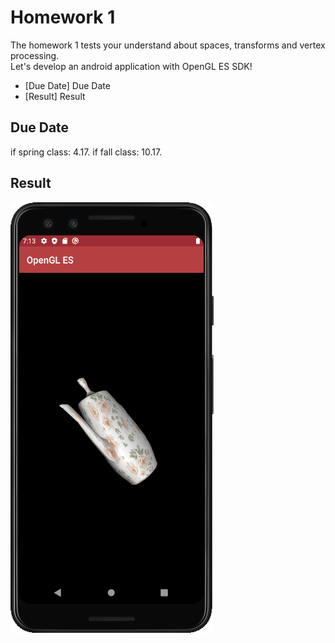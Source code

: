 # Homework 1
The homework 1 tests your understand about spaces, transforms and vertex processing.  
Let's develop an android application with OpenGL ES SDK!

* [Due Date] Due Date
* [Result] Result

## Due Date
if spring class: 4.17.
if fall class: 10.17.


## Result
![](img/result.gif)
